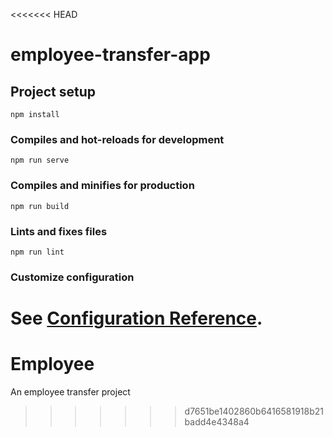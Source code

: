 <<<<<<< HEAD
# employee-transfer-app

## Project setup
```
npm install
```

### Compiles and hot-reloads for development
```
npm run serve
```

### Compiles and minifies for production
```
npm run build
```

### Lints and fixes files
```
npm run lint
```

### Customize configuration
See [Configuration Reference](https://cli.vuejs.org/config/).
=======
# Employee
An employee transfer project
>>>>>>> d7651be1402860b6416581918b21badd4e4348a4
